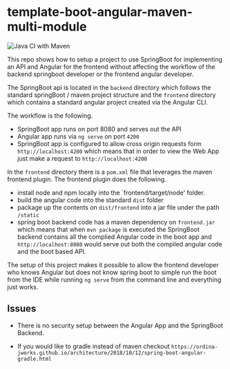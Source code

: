 # template-boot-angular-maven-multi-module

![Java CI with Maven](https://github.com/asaikali/template-boot-angular-maven-multi-module/workflows/Java%20CI%20with%20Maven/badge.svg)

This repo shows how to setup a project to use SpringBoot for implementing an API 
and Angular for the frontend without affecting the workflow of the backend 
springboot developer or the frontend angular developer. 

The SpringBoot api is located in the `backend` directory which follows the standard
springBoot / maven project structure and the `frontend` directory which contains
a standard angular project created via the Angular CLI.  

The workflow is the following.
* SpringBoot app runs on port 8080 and serves out the API 
* Angular app runs via `ng serve` on port `4200`
* SpringBoot app is configured to allow cross origin requests form `http://localhost:4200` which 
means that in order to view the Web App just make a request to `http://localhost:4200`

In the `frontend` directory there is a `pom.xml` file that leverages the 
maven frontend plugin. The frontend plugin does the following.
* install node and npm locally into the `frontend/target/node' folder.
* build the angular code into the standard `dist` folder 
* package up the contents on `dist/frontend` into a jar file under the path `/static` 
* spring boot backend code has a maven dependency on `frontend.jar` which means that 
when `mvn package` is executed the SpringBoot backend contains all the complied 
Angular code in the boot app and `http://localhost:8080` would serve out both the 
compiled angular code and the boot based API. 

The setup of this project makes it possible to allow the frontend developer who
knows Angular but does not know spring boot to simple run the boot from the IDE
while running `ng serve` from the command line and everything just works.

## Issues 

* There is no security setup between the Angular App and the SpringBoot Backend.

* If you would like to gradle instead of maven checkout `https://ordina-jworks.github.io/architecture/2018/10/12/spring-boot-angular-gradle.html`
